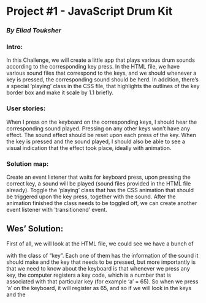 # Project #1 - JavaScript Drum Kit
### *By Eliad Touksher*

### Intro: 
In this Challenge, we will create a little app that plays various drum sounds according to the corresponding key press. In the HTML file, we have various sound files that correspond to the keys, and we should whenever a key is pressed, the corresponding sound should be herd.  In addition, there’s a special ‘playing’ class in the CSS file, that highlights the outlines of the key border box and make it scale by 1.1 briefly. 

### User stories:
When I press on the keyboard on the corresponding keys, I should hear the corresponding sound played. Pressing on any other keys won’t have any effect.
The sound effect should be reset upon each press of the key. 
When the key is pressed and the sound played, I should also be able to see a visual indication that the effect took place, ideally with animation.

### Solution map:
Create an event listener that waits for keyboard press, upon pressing the correct key, a sound will be played (sound files provided in the HTML file already). 
Toggle the ‘playing’ class that has the CSS animation that should be triggered upon the key press, together with the sound.
After the animation finished the class needs to be toggled off, we can create another event listener with ‘transitionend’ event. 

## Wes’ Solution:

First of all, we will look at the HTML file, we could see we have a bunch of <div> with the class of “key”. Each one of them has the information of the sound it should make and the key that needs to be pressed, but more importantly is that we need to know about the keyboard is that whenever we press any key, the computer registers a key code, which is a number that is associated with that particular key (for example ‘a’ = 65). So when we press ‘a’ on the keyboard, it will register as 65, and so if we will look in the keys and the <audio> files, they both have an attribute with the name “data-key”.

HTML “data-*” attribute - This is not a real standard in HTML, it was brought up in HTML when people started making their own attributes and data types to put in their HTML code, and so HTML introduced the “data-” attribute in order to allow people to bind their own data and information in a custom made attribute, and so in our case, “data-key” is just a way to indicate that a certain number is the key code of that specific key. We use the ‘data-’ attribute to log and allow the code to find the key and sound that correspond to the value of the “data-key”, so when we press 65, the code will know that we pressed ‘a’, it will associate the sound file that also has the ‘data-key” of 65 and it will be able to perform the animation on that HTML element.

Creating an event listener - We will go over to the JS script file and start writing our script. The first thing we will need to do is to create an event listener that listens to keyboard presses. We will be listening to the ‘document’ or ‘window’ (any will work), and the event will be ‘keypress’  or ‘keydown’. Next, we have a function that has a parameter of an event, which we will name ‘e’: 

````javascript
document.addEventListener('keydown', (e) => {
} 
````

If we console log the ‘e’ parameter we can see that whenever we press any key on the keyboard the event listener logs ‘KeyboardEvent’ object that has a lot of information inside of it about the key we pressed, including the corresponding key code associated with that specific keys. If we log ‘e.keyCode’, the console will print the corresponding keyCode value. 

Variable for the audio elements - With this, we can see that we can link the key pressing with the relevant elements in the HTML file. So we will create a variable that represents an audio element with ‘querySelector’, but it will fixate itself according to the ‘data-key’ that corresponds to the key code of the pressed key. We can do that by selecting an attribute (since ‘data-key’ is an HTML attribute) the same way we select attributes in CSS, with [ ]. We will use backticks (` `) to create a literal template for the value, which will be ‘e.keyCode’, and now it will select elements if they correspond to the key code of the pressed key. Note that additional double quotes are required around the number (the value of ‘e.keyCode’), backticks alone won’t work.

````javascript 
document.addEventListener('keydown', (e) => {
constpressSound = document.querySelector(`audio[data-key="${e.keyCode}"]`);
} 
````

Disabling irrelevant keys - If we log the ‘pressSound’ variable to the console and press the relevant keys, it will log the corresponding element. But pressing any other key that does not have a corresponding ‘data-key’ attribute will result in ‘null’. And so to not let that happen, we could do a simple ‘if’ statement with an empty ‘return’ (‘return’ causes the function to stop and “exit”), in order to stop the function from running when it could not find the element with the ‘daya-key’ attribute. 

````javascript	
if(!pressSound) return; 
````

Play sounds - Now because we can find these audio elements with our key presses, we could play them, and for that, we can use a simple method ‘.play()’. This will trigger the sound file to play upon a press.

````javascript
pressSound.play();
````

Restarting the play time on the audio - Now we can note that the sound does play upon a relevant keypress, but the problem is that it waits for the sound to be finished before restarting it, so if we want to press ‘a’ couple of times to repeat the sound, each time we have to wait for the sound to be finished in order for it to replay again, which is not our intention, we want to make it replay upon a press, no matter how brief it is. So what we need to do is before the ‘.play()’ method we need to create the ‘.currentTime’ object, which will reinitiate the timeout of the audio file, so when we press the button, again and again, it will lunch the audio file from the start upon each press. The ‘.currentTime’ with the value of ‘0’ simply rewinds the file to its start, so upon each press, the file will play from the very start.

````javascript
pressSound.currentTime = 0; 
pressSound.play(); 
````

Variable for the ‘key’ <div> element - Next we would like to create a variable in order to select the <div> elements with the ‘key’ class in order to be able to apply the animation on them later. We could do that the same way we did with the <audio> element, but this time we can select the <div> element or the class ‘.key’, and it will also correspond to the relevant key code as we did with the <audio> element.

````javascript
const keyPress = document.querySelector(`div[data-key="${e.keyCod	e}"]`);	
````

Applying the animation, adding the ‘.playing’ class - We will take a look in our CSS file and observe the ‘.key’ class CSS rules, what’s important is that we have ‘transition’ property: 

````CSS
transition: all .07s ease; 
````

When we add the class ‘.playing’ to the <div> with the ‘.key’ class, we going to make the animation effect that scales and transforms the border colors and box-shadows.

````CSS
.playing {
 transform: scale(1.1);
 border-color: #ffc600;
 box-shadow: 0 0 1rem #ffc600;
} 
````

So in order for us to apply the class to the ‘keyPress’ variable that we’ve created, we will use the .classList object with ‘.add’ in order to add a class to the variable.

````javascript
keyPress.classList.add('playing'); 
````

Now we see that the class is being added to the elements upon pressing the relevant keys, but the problem is that the class is added and stays there unless we reload the page, and so we will also have to remove the class to make the animations complete and reiterable. 

Removing the ‘.playing’ class upon event end - Theoretically speaking, we could've to that with the ‘setTimeOut’ method: 

````javascript
setTimeout(function {
   keyPress.classList.remove('playing');
}, .07);
````

But it’s not the ideal method we should use! What could happen is that it won’t be consistent with the timeout timer we have in the CSS file and if someone will later change any of them, they will become inconsistent and it will ruin the animation, so we need a better way to do that. What we can do instead of setting a timer, is setting a transition end event that will fire upon the end of the transition animation. 

‘transitionend’ event listener - ‘transitionend’ is an event that happens after a transition has ended, in our case the transition is the scaling and changing of the border and shadow of the keyPress variable. We first have to create a variable for all the ‘.key’ elements (the variable we created earlier is for the keyCode value of those keys, we do not need it now), and then we will create an eventListener that will listen to these keys. This time we could use ‘querySelectorAll’ to mark all the elements with ‘.key’ class.

````javascript
const allKeys = document.querySelectorAll('.key'); 
````

This creates an array of all the <div> elements with the ‘.key’ class. Now we can make an eventListener that listens to ‘transitionend’ event, but we need to make it for each element in the ‘allKeys’ array, and so we can use the array method ‘forEach()’. And for every element in the array, we attach an eventListener with a function that will remove the ‘.playing’ class, which we will create after.

````javascript
allKeys.forEach(key =>
   key.addEventListener('transitionend', removeTransition)); 
````

Why not simply make an eventListener as we did before? i.e , why do we need to use the ‘forEach()’ method here? When we have an array of elements we can’t just attach an event listener and expect it to listen to each and every element in the array, but we need to loop through it first (We could also to that with a ‘for’ loop, but ‘forEach()’ is a simpler and cleaner way to loop over an array). 

‘removeTransition’ function - Next we create the ‘removeTransition’ function that takes an argument which is the ‘event’ (‘e’ parameter). 

````javascript
function removeTransition(e) {
} 
````

If we will try to log ‘e’ inside the function (which is already attached to the event listener), the console will print a list of all the transitions taking place, one of them is with the property name of  ‘transform’, the CSS rule that basically scales the element. We will use the ‘transform’ transition as our indicator to skip the removal of the ‘playing’ class. For that, we will make another ‘if’ statement to mark the ‘propertyName’ of the ‘e’, and its value will be ‘transform’, and we will say that if the ‘propertyName’ of that event is not ‘transform’, then we ‘return’ (end the function).

````javascript
if(e.propertyName !== 'transform') return; 
````

Now if we will log ‘e.propertyName’ we could see that upon pressing the relevant keys it is loging ‘transform’ to the console, as this is the value of the property name that is taking effect. Now it means that after it’s done transforming, we could remove the ‘.playing’ class and end the transition completely. We will write the function using the ‘this’ keyword, which will point to the object that has called it, which in our case will be the ‘key’ (since it’s attached to the eventListener that has called the function). Next, we simply remove the class the same way we added it.

````javascript
if(e.propertyName !== 'transform') return;
   this.classList.remove('playing'); 
````

Now upon pressing the relevant keys on the keyboard, the animation fires and removes itself after 0.07 seconds, as intended. Even if we go to the dev tools in Chrome and try to manually attach the ‘playing’ class to an element, it will remove it after 0.07 because the eventListener is always listening.

Finishing touches - Wes personally doesn’t like attaching an anonymous function to an eventListener, and so we will remove the function that is added to the ‘keydown’ event, write it outside as a separate function and make a callback function named ‘playSound’ in the event listener. Now if in the future we would like to play sounds based on something else, we could do that easily with a separate function that will attach itself to the eventLIstener.

Full Code:

````javascript
document.addEventListener('keydown', playSound);

function playSound(e) {

constpressSound= document.querySelector(`audio[data-key="${e.keyCode}"]`);

constkeyPress= document.querySelector(`div[data-key="${e.keyCode}"]`);
  
if(!pressSound) return; 
pressSound.currentTime = 0; 

pressSound.play();

keyPress.classList.add('playing'); 
}

const allKeys = document.querySelectorAll('.key');

allKeys.forEach(key =>
   key.addEventListener('transitionend', removeTransition));

function removeTransition(e) {
   if(e.propertyName !== 'transform') return;
   this.classList.remove('playing'); 
}
````

## New things learned from this project:
* HTML ‘data-*’ attribute which allows us to create a custom attribute in HTML.
* Using JavaScript to Access an element in the DOM based on his attribute (using the [ ]). 
* eventListener with ‘ keydown’ (or  ‘keypress’) and ‘transitionend’ event. 
* Short single-purposed ‘if’ statements that take a boolean and if it’s true it ‘returns’ and terminates the function.
* ‘.currentTime’ object that sets the time of certain variable or object.
* ‘.play()’ method, that plays a media file located in the DOM.
* ‘.querySelectorAll()’ method that selects all the instances that are specified in the brackets.
* ‘.forEach()’ method that loops over each element of an array and performs a task that is specified as a function inside the brackets. 
Creating a function declaration for eventListener is better than anonymous functions attached to the eventListener itself.

